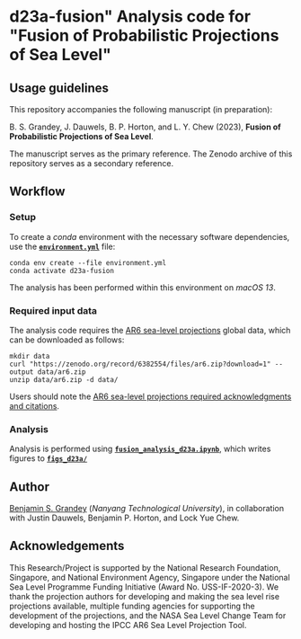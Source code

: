 # d23a-fusion" Analysis code for "Fusion of Probabilistic Projections of Sea Level"

## Usage guidelines
This repository accompanies the following manuscript (in preparation):

B. S. Grandey, J. Dauwels, B. P. Horton, and L. Y. Chew (2023),  **Fusion of Probabilistic Projections of Sea Level**.

The manuscript serves as the primary reference.
The Zenodo archive of this repository serves as a secondary reference.


## Workflow

### Setup
To create a _conda_ environment with the necessary software dependencies, use the [**`environment.yml`**](environment.yml) file:

```
conda env create --file environment.yml
conda activate d23a-fusion
```

The analysis has been performed within this environment on _macOS 13_.

### Required input data
The analysis code requires the [AR6 sea-level projections](https://doi.org/10.5281/zenodo.6382554) global data, which can be downloaded as follows:

```
mkdir data
curl "https://zenodo.org/record/6382554/files/ar6.zip?download=1" --output data/ar6.zip
unzip data/ar6.zip -d data/
```

Users should note the [AR6 sea-level projections required acknowledgments and citations](https://doi.org/10.5281/zenodo.6382554).

### Analysis
Analysis is performed using [**`fusion_analysis_d23a.ipynb`**](fusion_analysis_d23a.ipynb), which writes figures to [**`figs_d23a/`**](figs_d23a)

## Author
[Benjamin S. Grandey](https://grandey.github.io) (_Nanyang Technological University_), in collaboration with Justin Dauwels, Benjamin P. Horton, and Lock Yue Chew.

## Acknowledgements
This Research/Project is supported by the National Research Foundation, Singapore, and National Environment Agency, Singapore under the National Sea Level Programme Funding Initiative (Award No. USS-IF-2020-3).
We thank the projection authors for developing and making the sea level rise projections available, multiple funding agencies for supporting the development of the projections, and the NASA Sea Level Change Team for developing and hosting the IPCC AR6 Sea Level Projection Tool.

